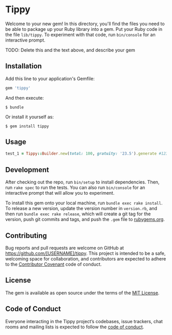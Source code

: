 # Tippy

Welcome to your new gem! In this directory, you'll find the files you need to be able to package up your Ruby library into a gem. Put your Ruby code in the file `lib/tippy`. To experiment with that code, run `bin/console` for an interactive prompt.

TODO: Delete this and the text above, and describe your gem

## Installation

Add this line to your application's Gemfile:

```ruby
gem 'tippy'
```

And then execute:

    $ bundle

Or install it yourself as:

    $ gem install tippy

## Usage


```ruby
test_1 = Tippy::Builder.new(total: 100, gratuity: '23.5').generate #123.5
```

## Development

After checking out the repo, run `bin/setup` to install dependencies. Then, run `rake spec` to run the tests. You can also run `bin/console` for an interactive prompt that will allow you to experiment.

To install this gem onto your local machine, run `bundle exec rake install`. To release a new version, update the version number in `version.rb`, and then run `bundle exec rake release`, which will create a git tag for the version, push git commits and tags, and push the `.gem` file to [rubygems.org](https://rubygems.org).

## Contributing

Bug reports and pull requests are welcome on GitHub at https://github.com/[USERNAME]/tippy. This project is intended to be a safe, welcoming space for collaboration, and contributors are expected to adhere to the [Contributor Covenant](http://contributor-covenant.org) code of conduct.

## License

The gem is available as open source under the terms of the [MIT License](https://opensource.org/licenses/MIT).

## Code of Conduct

Everyone interacting in the Tippy project’s codebases, issue trackers, chat rooms and mailing lists is expected to follow the [code of conduct](https://github.com/[USERNAME]/tippy/blob/master/CODE_OF_CONDUCT.md).
